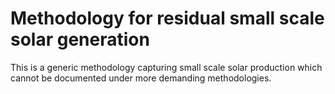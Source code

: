 # Methodology for residual small scale solar generation

This is a generic methodology capturing small scale solar production which cannot be documented under more demanding methodologies.
